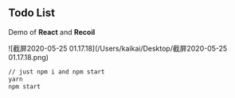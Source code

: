 ## Todo List 

Demo of **React** and **Recoil**

![截屏2020-05-25 01.17.18](/Users/kaikai/Desktop/截屏2020-05-25 01.17.18.png)

```bash
// just npm i and npm start
yarn
npm start
```

